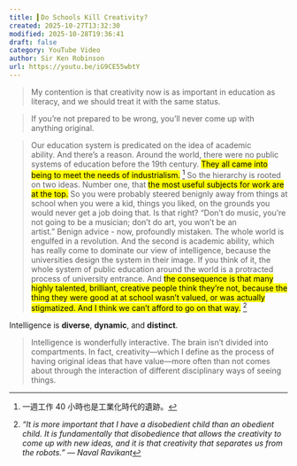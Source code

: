 ```yaml
---
title: ▍Do Schools Kill Creativity?
created: 2025-10-27T13:32:30
modified: 2025-10-28T19:36:41
draft: false
category: YouTube Video
author: Sir Ken Robinson
url: https://youtu.be/iG9CE55wbtY
---
```


> My contention is that creativity now is as important in education as literacy, and we should treat it with the same status.

> If you’re not prepared to be wrong, you’ll never come up with anything original.

> Our education system is predicated on the idea of academic ability. And there’s a reason. Around the world, there were no public systems of education before the 19th century. <mark>They all came into being to meet the needs of industrialism.</mark> [^1] So the hierarchy is rooted on two ideas.
> Number one, that <mark>the most useful subjects for work are at the top.</mark> So you were probably steered benignly away from things at school when you were a kid, things you liked, on the grounds you would never get a job doing that. Is that right? “Don’t do music, you’re not going to be a musician; don’t do art, you won’t be an artist.” Benign advice - now, profoundly mistaken. The whole world is engulfed in a revolution.
> And the second is academic ability, which has really come to dominate our view of intelligence, because the universities design the system in their image. If you think of it, the whole system of public education around the world is a protracted process of university entrance. And <mark>the consequence is that many highly talented, brilliant, creative people think they’re not, because the thing they were good at at school wasn’t valued, or was actually stigmatized. And I think we can’t afford to go on that way.</mark> [^2]

Intelligence is **diverse**, **dynamic**, and **distinct**.

> Intelligence is wonderfully interactive. The brain isn’t divided into compartments. In fact, creativity—which I define as the process of having original ideas that have value—more often than not comes about through the interaction of different disciplinary ways of seeing things.

[^1]: 一週工作 40 小時也是工業化時代的遺跡。
[^2]: _“It is more important that I have a disobedient child than an obedient child. It is fundamentally that disobedience that allows the creativity to come up with new ideas, and it is that creativity that separates us from the robots.” — Naval Ravikant_
